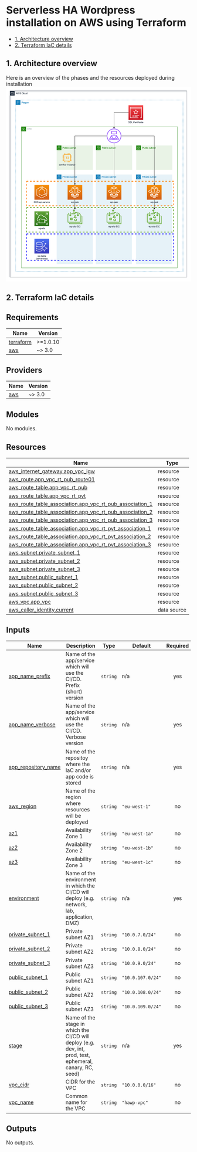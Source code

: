 # Serverless HA Wordpress installation on AWS using Terraform <!-- omit in toc --> 
- [1. Architecture overview](#1-architecture-overview)
- [2. Terraform IaC details](#2-terraform-iac-details)
## 1. Architecture overview
Here is an overview of the phases and the resources deployed during installation
![Architecture and phases](img/architecture.png)

## 2. Terraform IaC details

<!-- BEGIN_TF_DOCS -->
## Requirements

| Name | Version |
|------|---------|
| <a name="requirement_terraform"></a> [terraform](#requirement\_terraform) | >=1.0.10 |
| <a name="requirement_aws"></a> [aws](#requirement\_aws) | ~> 3.0 |

## Providers

| Name | Version |
|------|---------|
| <a name="provider_aws"></a> [aws](#provider\_aws) | ~> 3.0 |

## Modules

No modules.

## Resources

| Name | Type |
|------|------|
| [aws_internet_gateway.app_vpc_igw](https://registry.terraform.io/providers/hashicorp/aws/latest/docs/resources/internet_gateway) | resource |
| [aws_route.app_vpc_rt_pub_route01](https://registry.terraform.io/providers/hashicorp/aws/latest/docs/resources/route) | resource |
| [aws_route_table.app_vpc_rt_pub](https://registry.terraform.io/providers/hashicorp/aws/latest/docs/resources/route_table) | resource |
| [aws_route_table.app_vpc_rt_pvt](https://registry.terraform.io/providers/hashicorp/aws/latest/docs/resources/route_table) | resource |
| [aws_route_table_association.app_vpc_rt_pub_association_1](https://registry.terraform.io/providers/hashicorp/aws/latest/docs/resources/route_table_association) | resource |
| [aws_route_table_association.app_vpc_rt_pub_association_2](https://registry.terraform.io/providers/hashicorp/aws/latest/docs/resources/route_table_association) | resource |
| [aws_route_table_association.app_vpc_rt_pub_association_3](https://registry.terraform.io/providers/hashicorp/aws/latest/docs/resources/route_table_association) | resource |
| [aws_route_table_association.app_vpc_rt_pvt_association_1](https://registry.terraform.io/providers/hashicorp/aws/latest/docs/resources/route_table_association) | resource |
| [aws_route_table_association.app_vpc_rt_pvt_association_2](https://registry.terraform.io/providers/hashicorp/aws/latest/docs/resources/route_table_association) | resource |
| [aws_route_table_association.app_vpc_rt_pvt_association_3](https://registry.terraform.io/providers/hashicorp/aws/latest/docs/resources/route_table_association) | resource |
| [aws_subnet.private_subnet_1](https://registry.terraform.io/providers/hashicorp/aws/latest/docs/resources/subnet) | resource |
| [aws_subnet.private_subnet_2](https://registry.terraform.io/providers/hashicorp/aws/latest/docs/resources/subnet) | resource |
| [aws_subnet.private_subnet_3](https://registry.terraform.io/providers/hashicorp/aws/latest/docs/resources/subnet) | resource |
| [aws_subnet.public_subnet_1](https://registry.terraform.io/providers/hashicorp/aws/latest/docs/resources/subnet) | resource |
| [aws_subnet.public_subnet_2](https://registry.terraform.io/providers/hashicorp/aws/latest/docs/resources/subnet) | resource |
| [aws_subnet.public_subnet_3](https://registry.terraform.io/providers/hashicorp/aws/latest/docs/resources/subnet) | resource |
| [aws_vpc.app_vpc](https://registry.terraform.io/providers/hashicorp/aws/latest/docs/resources/vpc) | resource |
| [aws_caller_identity.current](https://registry.terraform.io/providers/hashicorp/aws/latest/docs/data-sources/caller_identity) | data source |

## Inputs

| Name | Description | Type | Default | Required |
|------|-------------|------|---------|:--------:|
| <a name="input_app_name_prefix"></a> [app\_name\_prefix](#input\_app\_name\_prefix) | Name of the app/service which will use the CI/CD. Prefix (short) version | `string` | n/a | yes |
| <a name="input_app_name_verbose"></a> [app\_name\_verbose](#input\_app\_name\_verbose) | Name of the app/service which will use the CI/CD. Verbose version | `string` | n/a | yes |
| <a name="input_app_repository_name"></a> [app\_repository\_name](#input\_app\_repository\_name) | Name of the repositoy where the IaC and/or app code is stored | `string` | n/a | yes |
| <a name="input_aws_region"></a> [aws\_region](#input\_aws\_region) | Name of the region where resources will be deployed | `string` | `"eu-west-1"` | no |
| <a name="input_az1"></a> [az1](#input\_az1) | Availability Zone 1 | `string` | `"eu-west-1a"` | no |
| <a name="input_az2"></a> [az2](#input\_az2) | Availability Zone 2 | `string` | `"eu-west-1b"` | no |
| <a name="input_az3"></a> [az3](#input\_az3) | Availability Zone 3 | `string` | `"eu-west-1c"` | no |
| <a name="input_environment"></a> [environment](#input\_environment) | Name of the environment in which the CI/CD will deploy (e.g. network, lab, application, DMZ) | `string` | n/a | yes |
| <a name="input_private_subnet_1"></a> [private\_subnet\_1](#input\_private\_subnet\_1) | Private subnet AZ1 | `string` | `"10.0.7.0/24"` | no |
| <a name="input_private_subnet_2"></a> [private\_subnet\_2](#input\_private\_subnet\_2) | Private subnet AZ2 | `string` | `"10.0.8.0/24"` | no |
| <a name="input_private_subnet_3"></a> [private\_subnet\_3](#input\_private\_subnet\_3) | Private subnet AZ3 | `string` | `"10.0.9.0/24"` | no |
| <a name="input_public_subnet_1"></a> [public\_subnet\_1](#input\_public\_subnet\_1) | Public subnet AZ1 | `string` | `"10.0.107.0/24"` | no |
| <a name="input_public_subnet_2"></a> [public\_subnet\_2](#input\_public\_subnet\_2) | Public subnet AZ2 | `string` | `"10.0.108.0/24"` | no |
| <a name="input_public_subnet_3"></a> [public\_subnet\_3](#input\_public\_subnet\_3) | Public subnet AZ3 | `string` | `"10.0.109.0/24"` | no |
| <a name="input_stage"></a> [stage](#input\_stage) | Name of the stage in which the CI/CD will deploy (e.g. dev, int, prod, test, ephemeral, canary, RC, seed) | `string` | n/a | yes |
| <a name="input_vpc_cidr"></a> [vpc\_cidr](#input\_vpc\_cidr) | CIDR for the VPC | `string` | `"10.0.0.0/16"` | no |
| <a name="input_vpc_name"></a> [vpc\_name](#input\_vpc\_name) | Common name for the VPC | `string` | `"hawp-vpc"` | no |

## Outputs

No outputs.
<!-- END_TF_DOCS -->